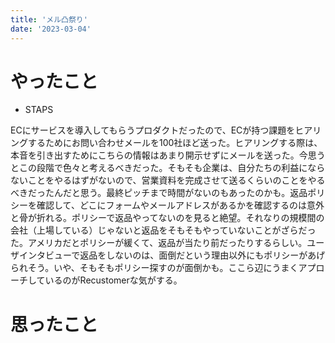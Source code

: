 ```yaml
---
title: 'メル凸祭り'
date: '2023-03-04'
---
```


# やったこと

- STAPS

ECにサービスを導入してもらうプロダクトだったので、ECが持つ課題をヒアリングするためにお問い合わせメールを100社ほど送った。ヒアリングする際は、本音を引き出すためにこちらの情報はあまり開示せずにメールを送った。今思うとこの段階で色々と考えるべきだった。そもそも企業は、自分たちの利益にならないことをやるはずがないので、営業資料を完成させて送るくらいのことをやるべきだったんだと思う。最終ピッチまで時間がないのもあったのかも。返品ポリシーを確認して、どこにフォームやメールアドレスがあるかを確認するのは意外と骨が折れる。ポリシーで返品やってないのを見ると絶望。それなりの規模間の会社（上場している）じゃないと返品をそもそもやっていないことがざらだった。アメリカだとポリシーが緩くて、返品が当たり前だったりするらしい。ユーザインタビューで返品をしないのは、面倒だという理由以外にもポリシーがあげられそう。いや、そもそもポリシー探すのが面倒かも。ここら辺にうまくアプローチしているのがRecustomerな気がする。


# 思ったこと

